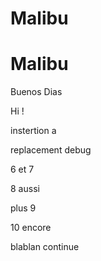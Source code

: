 # Malibu
# Malibu

Buenos Dias

Hi !

instertion a

replacement debug

6 
et 7 

8 aussi


plus 9

10 encore


blablan continue
